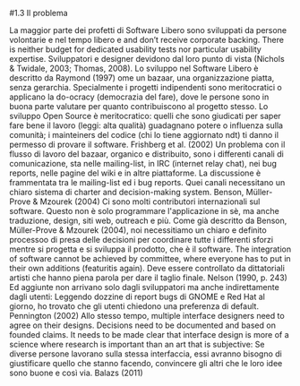 #1.3 Il problema

La maggior parte dei profetti di Software Libero sono sviluppati da persone volontarie e nel tempo libero e and don’t receive corporate backing. There is neither budget for dedicated usability tests nor particular usability expertise. Sviluppatori e designer devidono dal loro punto di vista (Nichols & Twidale, 2003; Thomas, 2008). 
Lo sviluppo nel Software Libero è descritto da Raymond (1997) ome un bazaar, una organizzazione piatta, senza gerarchia. 
Specialmente i progetti indipendenti sono meritocratici o applicano la do-ocracy (democrazia del fare), dove le persone sono in buona parte valutare per quanto contribuiscono al progetto stesso.
Lo sviluppo Open Source è meritocratico: quelli che sono giudicati per saper fare bene il lavoro (leggi: alta qualità) guadagnano potere o influenza sulla comunità; i mainteiners del codice (chi lo tiene aggiornato ndt) ti danno il permesso di provare il software. 
Frishberg et al. (2002)
Un problema con il flusso di lavoro del bazaar, organico e distribuito, sono i differenti canali di comunicazione, sta nelle mailing-list, in IRC (internet relay chat), nei bug reports, nelle pagine del wiki e in altre piattaforme.
La discussione è frammentata tra le mailing-list ed i bug reports. Quei canali necessitano un chiaro sistema di charter and decision-making system. 
Benson, Müller-Prove & Mzourek (2004)
Ci sono molti contributori internazionali sul software. Questo non è solo programmare l'applicazione in sè, ma anche traduzione, design, siti web, outreach e più. Come già descritto da Benson, Müller-Prove & Mzourek (2004), noi necessitiamo un chiaro e definito processoo di presa delle decisioni per coordinare tutte i differenti sforzi mentre si progetta e si sviluppa il prodotto, che è il software. 
The integration of software cannot be achieved by committee, where everyone has to put in their own additions (featuritis again). Deve essere controllato da dittatoriali artisti che hanno piena parola per dare il taglio finale. 
Nelson (1990, p. 243)
Ed aggiunte non arrivano solo dagli sviluppatori ma anche indirettamente dagli utenti: 
Leggendo dozzine di report bugs di GNOME e Red Hat al giorno, ho trovato che gli utenti chiedono una preferenza di default. 
Pennington (2002)
Allo stesso tempo, multiple interface designers need to agree on their designs. Decisions need to be documented and based on founded claims. It needs to be made clear that interface design is more of a science where research is important than an art that is subjective: 
Se diverse persone lavorano sulla stessa interfaccia, essi avranno bisogno di giustificare quello che stanno facendo, convincere gli altri che le loro idee sono buone e così via.
Balazs (2011)

